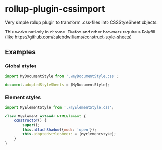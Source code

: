 # rollup-plugin-cssimport
Very simple rollup plugin to transform .css-files into CSSStyleSheet objects.

This works natively in chrome. Firefox and other browsers require a Polyfill (like https://github.com/calebdwilliams/construct-style-sheets) 

## Examples
### Global styles
```js
import MyDocumentStyle from './myDocumentStyle.css';

document.adoptedStyleSheets = [MyDocumentStyle];
```

### Element styles
```js
import MyElementStyle from './myElementStyle.css';

class MyElement extends HTMLElement {
    constructor() {
        super();
        this.attachShadow({mode: 'open'});
        this.adoptedStyleSheets = [MyElementStyle];
    }
}
```